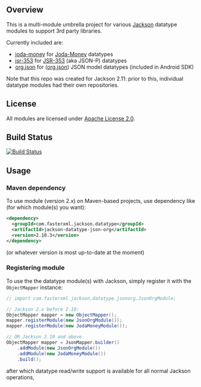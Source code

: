 ## Overview

This is a multi-module umbrella project for various [Jackson](../../../jackson)
datatype modules to support 3rd party libraries.

Currently included are:

* [joda-money](joda-money/) for [Joda-Money](https://www.joda.org/joda-money/) datatypes
* [jsr-353](jsr-353/) for [JSR-353](https://www.jcp.org/en/jsr/detail?id=353) (aka JSON-P) datatypes
* [org.json](json-org/) for ([org.json](http://json.org/java)) JSON model datatypes (included in Android SDK)

Note that this repo was created for Jackson 2.11: prior to this, individual datatype
modules had their own repositories.

## License

All modules are licensed under [Apache License 2.0](http://www.apache.org/licenses/LICENSE-2.0.txt).

## Build Status

[![Build Status](https://travis-ci.org/FasterXML/jackson-datatypes-misc.svg)](https://travis-ci.org/FasterXML/jackson-datatypes-misc)

## Usage

### Maven dependency

To use module (version 2.x) on Maven-based projects, use dependency like
(for which module(s) you want):

```xml
<dependency>
  <groupId>com.fasterxml.jackson.datatype</groupId>
  <artifactId>jackson-datatype-json-org</artifactId>
  <version>2.10.3</version>
</dependency>
```

(or whatever version is most up-to-date at the moment)

### Registering module

To use the the datatype module(s) with Jackson, simply register it
with the `ObjectMapper` instance:

```java
// import com.fasterxml.jackson.datatype.jsonorg.JsonOrgModule;

// Jackson 2.x before 2.10:
ObjectMapper mapper = new ObjectMapper();
mapper.registerModule(new JsonOrgModule());
mapper.registerModule(new JodaMoneyModule());

// OR Jackson 2.10 and above
ObjectMapper mapper = JsonMapper.builder()
    .addModule(new JsonOrgModule())
    .addModule(new JodaMoneyModule())
    .build();
```

after which datatype read/write support is available for all normal Jackson operations,
